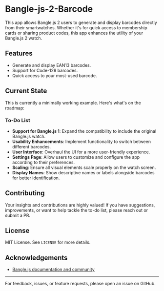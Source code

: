 # Bangle-js-2-Barcode

This app allows Bangle.js 2 users to generate and display barcodes directly from their smartwatches. Whether it's for quick access to membership cards or sharing product codes, this app enhances the utility of your Bangle.js 2 watch.

## Features

- Generate and display EAN13 barcodes.
- Support for Code-128 barcodes.
- Quick access to your most-used barcode.

## Current State

This is currently a minimally working example. Here's what's on the roadmap:

### To-Do List

- **Support for Bangle.js 1**: Expand the compatibility to include the original Bangle.js watch.
- **Usability Enhancements**: Implement functionality to switch between different barcodes.
- **User Interface**: Overhaul the UI for a more user-friendly experience.
- **Settings Page**: Allow users to customize and configure the app according to their preferences.
- **Scaling**: Ensure all visual elements scale properly on the watch screen.
- **Display Names**: Show descriptive names or labels alongside barcodes for better identification.

## Contributing

Your insights and contributions are highly valued! If you have suggestions, improvements, or want to help tackle the to-do list, please reach out or submit a PR.

## License

MIT License. See `LICENSE` for more details.

## Acknowledgements

- [Bangle.js documentation and community](https://banglejs.com/docs/)

---

For feedback, issues, or feature requests, please open an issue on GitHub.
